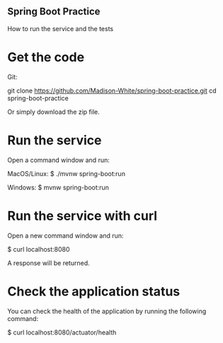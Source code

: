 ## Spring Boot Practice

How to run the service and the tests

# Get the code

Git:

git clone https://github.com/Madison-White/spring-boot-practice.git
cd spring-boot-practice

Or simply download the zip file.

# Run the service

Open a command window and run:

MacOS/Linux: $ ./mvnw spring-boot:run

Windows: $ mvnw spring-boot:run

# Run the service with curl

Open a new command window and run:

$ curl localhost:8080

A response will be returned.

# Check the application status

You can check the health of the application by running the following command:

$ curl localhost:8080/actuator/health
